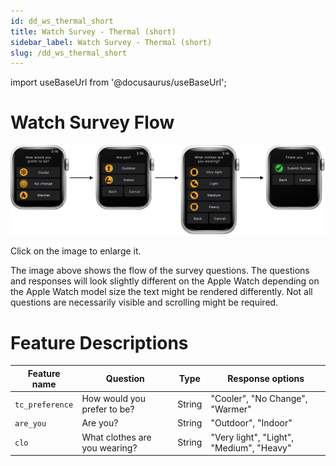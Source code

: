 ```yaml
---
id: dd_ws_thermal_short
title: Watch Survey - Thermal (short)
sidebar_label: Watch Survey - Thermal (short)
slug: /dd_ws_thermal_short
---
```


import useBaseUrl from '@docusaurus/useBaseUrl';

# Watch Survey Flow
[![Image](/img/watch_survey_thermal_short.png)](/img/watch_survey_thermal_short.png)

Click on the image to enlarge it.

The image above shows the flow of the survey questions. The questions and responses will look slightly different on the Apple Watch depending on the Apple Watch model size the text might be rendered differently. Not all questions are necessarily visible and scrolling might be required.

# Feature Descriptions
| Feature name | Question | Type | Response options |
|--------------|----------|------|------------------|
| `tc_preference` | How would you prefer to be? | String |  "Cooler", "No Change", "Warmer" |
| `are_you` | Are you? | String | "Outdoor", "Indoor" |
| `clo` | What clothes are you wearing? | String | "Very light", "Light", "Medium", "Heavy" |
